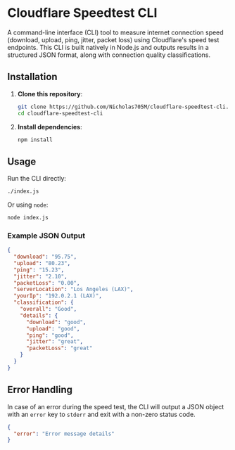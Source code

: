 # Cloudflare Speedtest CLI

A command-line interface (CLI) tool to measure internet connection speed (download, upload, ping, jitter, packet loss) using Cloudflare's speed test endpoints. This CLI is built natively in Node.js and outputs results in a structured JSON format, along with connection quality classifications.

## Installation

1.  **Clone this repository**:

    ```bash
    git clone https://github.com/Nicholas705M/cloudflare-speedtest-cli.git
    cd cloudflare-speedtest-cli
    ```

2.  **Install dependencies**:
    ```bash
    npm install
    ```

## Usage

Run the CLI directly:

```bash
./index.js
```

Or using `node`:

```bash
node index.js
```

### Example JSON Output

```json
{
  "download": "95.75",
  "upload": "80.23",
  "ping": "15.23",
  "jitter": "2.10",
  "packetLoss": "0.00",
  "serverLocation": "Los Angeles (LAX)",
  "yourIp": "192.0.2.1 (LAX)",
  "classification": {
    "overall": "Good",
    "details": {
      "download": "good",
      "upload": "good",
      "ping": "good",
      "jitter": "great",
      "packetLoss": "great"
    }
  }
}
```

## Error Handling

In case of an error during the speed test, the CLI will output a JSON object with an `error` key to `stderr` and exit with a non-zero status code.

```json
{
  "error": "Error message details"
}
```
